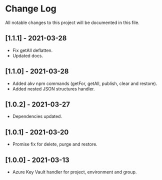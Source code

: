 # Change Log

All notable changes to this project will be documented in this file.

## [1.1.1] - 2021-03-28
-   Fix getAll deflatten.
-   Updated docs.

## [1.1.0] - 2021-03-28
-   Added akv npm commands (getFor, getAll, publish, clear and restore).
-   Added nested JSON structures handler.

## [1.0.2] - 2021-03-27
-   Dependencies updated.

## [1.0.1] - 2021-03-20
-   Promise fix for delete, purge and restore.

## [1.0.0] - 2021-03-13
-   Azure Key Vault handler for project, environment and group.
